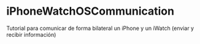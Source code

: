 # iPhoneWatchOSCommunication
Tutorial para comunicar de forma bilateral un iPhone y un iWatch (enviar y recibir información)
